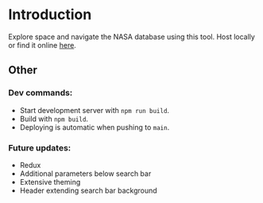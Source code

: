 # Introduction

Explore space and navigate the NASA database using this tool. Host locally or find it online [here](https://see-space.vercel.app).

## Other

### Dev commands:

- Start development server with `npm run build`.
- Build with `npm build`.
- Deploying is automatic when pushing to `main`.

### Future updates:

- Redux
- Additional parameters below search bar
- Extensive theming
- Header extending search bar background
